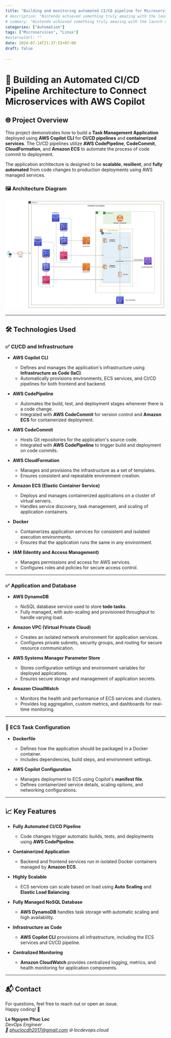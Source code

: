 ```yaml
---
title: "Building and monitoring automated CI/CD pipeline for Microservices with AWS Copilot"
# description: "Nintendo achieved something truly amazing with the launch of the Switch. It was able to disrupt itself and the entire gaming industry while saving itself from doom. How exactly was Nintendo able to do it and what comes next in that story?"
# summary: "Nintendo achieved something truly amazing with the launch of the Switch. It was able to disrupt itself and the entire gaming industry while saving itself from doom. How exactly was Nintendo able to do it and what comes next in that story?"
categories: ["Automation"]
tags: ["Microservices", "Linux"]
#externalUrl: ""
date: 2024-07-14T21:37:53+07:00
draft: false

---
```

# 📝 Building an Automated CI/CD Pipeline Architecture to Connect Microservices with AWS Copilot

## 🌐 Project Overview

This project demonstrates how to build a **Task Management Application** deployed using **AWS Copilot CLI** for **CI/CD pipelines** and **containerized services**. The CI/CD pipelines utilize **AWS CodePipeline**, **CodeCommit**, **CloudFormation**, and **Amazon ECS** to automate the process of code commit to deployment.

The application architecture is designed to be **scalable**, **resilient**, and **fully automated** from code changes to production deployments using AWS managed services.

### 🖼️ Architecture Diagram

![Architecture Diagram](feature.png)

---

## 🛠️ Technologies Used

### ✅ CI/CD and Infrastructure

- **AWS Copilot CLI**  
  - Defines and manages the application's infrastructure using **Infrastructure as Code (IaC)**.
  - Automatically provisions environments, ECS services, and CI/CD pipelines for both frontend and backend.

- **AWS CodePipeline**  
  - Automates the build, test, and deployment stages whenever there is a code change.
  - Integrated with **AWS CodeCommit** for version control and **Amazon ECS** for containerized deployment.

- **AWS CodeCommit**  
  - Hosts Git repositories for the application's source code.
  - Integrated with **AWS CodePipeline** to trigger build and deployment on code commits.

- **AWS CloudFormation**  
  - Manages and provisions the infrastructure as a set of templates.
  - Ensures consistent and repeatable environment creation.

- **Amazon ECS (Elastic Container Service)**  
  - Deploys and manages containerized applications on a cluster of virtual servers.
  - Handles service discovery, task management, and scaling of application containers.

- **Docker**  
  - Containerizes application services for consistent and isolated execution environments.
  - Ensures that the application runs the same in any environment.

- **IAM (Identity and Access Management)**  
  - Manages permissions and access for AWS services.
  - Configures roles and policies for secure access control.

---

### ✅ Application and Database

- **AWS DynamoDB**  
  - NoSQL database service used to store **todo tasks**.
  - Fully managed, with auto-scaling and provisioned throughput to handle varying load.

- **Amazon VPC (Virtual Private Cloud)**  
  - Creates an isolated network environment for application services.
  - Configures private subnets, security groups, and routing for secure resource communication.

- **AWS Systems Manager Parameter Store**  
  - Stores configuration settings and environment variables for deployed applications.
  - Ensures secure storage and management of application secrets.

- **Amazon CloudWatch**  
  - Monitors the health and performance of ECS services and clusters.
  - Provides log aggregation, custom metrics, and dashboards for real-time monitoring.

---

### 🔧 ECS Task Configuration

- **Dockerfile**  
  - Defines how the application should be packaged in a Docker container.
  - Includes dependencies, build steps, and environment settings.

- **AWS Copilot Configuration**  
  - Manages deployment to ECS using Copilot's **manifest file**.
  - Defines containerized service details, scaling options, and networking configurations.

---

## 📈 Key Features

- **Fully Automated CI/CD Pipeline**  
  - Code changes trigger automatic builds, tests, and deployments using **AWS CodePipeline**.

- **Containerized Application**  
  - Backend and frontend services run in isolated Docker containers managed by **Amazon ECS**.

- **Highly Scalable**  
  - ECS services can scale based on load using **Auto Scaling** and **Elastic Load Balancing**.

- **Fully Managed NoSQL Database**  
  - **AWS DynamoDB** handles task storage with automatic scaling and high availability.

- **Infrastructure as Code**  
  - **AWS Copilot CLI** provisions all infrastructure, including the ECS services and CI/CD pipeline.

- **Centralized Monitoring**  
  - **Amazon CloudWatch** provides centralized logging, metrics, and health monitoring for application components.

---

## 📬 Contact

For questions, feel free to reach out or open an issue.  
Happy coding! 🚀

**Le Nguyen Phuc Loc**  
*DevOps Engineer*  
*📧 phuclocdh2017@gmail.com*
*🌐 locdevops.cloud*

<!-- ![Super Nintendo](supernintendo.jpg)

Nintendo is a Japanese multinational consumer electronics and video game company with headquarters in Kyoto, Japan. In its annual report for 2021, the company reported a revenue of $16 billion (¥1,759 trillion) and it currently employs around six thousand people around the world across several different business units. 

Nintendo was founded in 1889 as a company that produced and distributed hanafuda, a traditional Japanese card game. During the first half of the 1900s, the company tried to diversify into several different markets with little to no success (e.g. instant rice, love hotels, and a taxi service). During the 60s to 80s, Nintendo started investing in games, electronic toys, and gaming entertainment.

All of these investments culminated in the 90s with the launch of the Super Nintendo Entertainment System which sold around 50 million units worldwide and helped the company enter the US market. By then Nintendo had built several valuable assets in hardware, software, and intellectual property (including the most famous plumber that ever lived, Mario).

After the Super Nintendo, the company continued to release new games and gaming devices throughout the 90s and into the 00s, including the Gameboy, Nintendo 64, GameCube, and the Wii in 2006, which contributed to make Nintendo a force to be reckoned in the gaming industry with net sales that peaked at $18 billion in 2009.

![Nintendo Net Sales](netsales.png)

In 2010, the previous generation of hardware Wii was approaching the end of its life cycle and coincidentally the company’s annual net sales started dropping. At the end of 2012 the company launched its next-generation gaming console that would replace the Wii, the Wii U. However, the Wii U was a commercial failure and never got a real foothold in the console market selling less than 15 million units worldwide. The platform was described as expensive, confusing and was never able to attract support from either hardcore nor casual customers leading to Nintendo's sales eventually plummeting to just $4 billion in 2017. 

2017 was also the same year the company was able to disrupt itself and the entire gaming industry with the launch of the Nintendo Switch which until today sold more than 89 million units worldwide, led to a reported $16 billion net sales in 2021, and ultimately contributed to save Nintendo and establish it once again as one of the biggest players in the game industry.

## The Switch's Disruption

![Nintendo Switch](console.jpeg)

The Switch entered the market as the first console that was built from the ground up to provide a hybrid experience between mobile and living room gaming (or at least the first one that was actually able to deliver that experience). This hybrid setup allowed Nintendo to create different gaming modes from connecting the Switch to a TV using a dock, to connecting the controls to the main unit and taking it to play on the go. Additionally, the actual remote of the console can be used as two separate controlling devices which allows two players to enjoy a game at once. All these different modes and combinations made the switch a super attractive console for families and casual gamers since it was an affordable and flexible option when compared to the rest of the hardware available.

A problem that Nintendo had to solve was the fact that launching a gaming console entails an interdependency between the actual hardware and its games. Or in other words, a console is only as valuable as the catalog of games available for it. To solve this problem, Nintendo adopted an integrated strategy in order to launch the Switch with a great catalog of games focusing on the same segment that the hardware features of the console were targeting. Nintendo developed several of the initial games and leveraged its valuable intellectual property of characters and stories to sell the Switch i.e. Mario, Zelda, etc. 

The Switch is a traditional example of a new-market disruption. Nintendo was targeting casual gamers (non-consumption for the traditional gaming industry) by offering a product that was inferior when compared to the other consoles in the market using the metrics from that time (graphics power, storage, etc) but superior when using the new set of metrics important to the new segment (fun, flexible, casual, affordable, etc). The fact that the Switch was not a super powerful device led to Sony and Microsoft not seeing Nintendo as a real competitor since their performance metrics were focused on high-end gamers and AAA titles. This created an asymmetric motivation, meaning that the incumbent companies simply conceded that market to Nintendo as it was not interesting for them. Ultimately, Nintendo gained market share with the Switch selling over 80 million units worldwide. At the moment other players still do not have the incentives to compete in that market and even if they did, they would not be able to because neither of them is competing on the same performance metrics as the Switch nor with the same organization and business structure that would allow them to succeed.

![Nintendo Switch Lite](lite.png)

In July 2019, Nintendo decided to launch a cheaper version of the product called the Switch Lite, this was a clear example of the company disrupting itself. Namely, Nintendo created a low-end disruption over its own product by creating a cheaper “good enough” product that targets over-served customers of the original Switch. This created a strong foothold on the low-end market for video games which is hard to compete against.

Currently, Nintendo and the Switch are in a phase of sustaining innovation where incremental performance improvements in attributes are provided to the more valuable/demanding customers in the market. The proof of this is the next version of the console, due to launch in October 2021, the Nintendo Switch OLED, which is basically the same as the current Switch with a bigger screen, bigger battery, and more internal storage. This makes complete sense from a strategic point of view, after defining and deploying such a successful product, Nintendo is focusing on a deliberate strategy to grow its market share and meet the needs of its best customers in order to beat the competition, not that there is actually one at the time.

## What's Next for Nintendo and the Switch?

![Nintendo Switch OLED](olde.jpeg)

Currently, the Switch is already the 7th best selling console of all time and the 2nd best selling handheld gaming device of all time with 89 million units sold worldwide. Considering just the consoles still in the market, the Switch has already become the number 2 device in just 4 years. 

![Best Selling Consoles](chart.png)

It is expected that, for the time being, Nintendo will retain its position in the market and keep evolving the Switch and its ecosystem with new incremental improvements. Companies like Sony and Microsoft which are targeting the high-end gamer segment will not be able to compete with Nintendo due to the humongous differences in the structures of their businesses and organization. Moreover, the other organizations also do not have any incentive to try to compete in the same market as Nintendo because, from their point of view, it is a lower margin market than the one they already have which creates an asymmetric motivation for them to flee up, conceding the low-end without fighting over it. Finally, Nintendo will have a huge advantage over new competitors that tackle its segment and it has every motivation to fight the entrance of new players into its space.

However, there are still points that might require course correction to avoid potential future problems. The first one is the lack of traction from other game developers and publishers in respect to the Switch. Looking at the list of the top 10 best-selling games for the platform only 2 were not developed by Nintendo or one of its subsidiaries. The Switch developer experience has a low barrier to entry (each dev kit costing around $450) but there is a 30% “tax” on each game sold taken from the developers/publishers by Nintendo. The company could potentially look at their developer relationships and explore ways to improve the business model to get a bigger catalog of games faster. A couple of examples would be to help promote games via their channels, or the creation of an indie games program to help and promote smaller companies. Ultimately, this means that in order to grow Nintendo needs to move away from its integrated strategy into a specialized one where it focuses on the most important pieces of the system and in delivering it perfectly i.e. the console, the store, and its IP. But for that, it needs to ensure the right level of modularity so that other developers and publishers can thrive in that space.

Another issue with the Switch is the lack of non-gaming applications available in the device that leads to a clash with the main Job-To-Be-Done for the product, “I want entertainment for me and my family”. The Switch has the potential to be the central hub for family entertainment, however, only three video streaming applications are available on the platform: Hulu, Youtube, and Funimation. Working with companies that provide other types of entertainment like Netflix and Disney and helping them launch those services on the Switch would be a great opportunity for Nintendo to improve the feature set of the device and better serve its users. 

![Netflix on Switch](netflix.jpeg)

Regarding the future, Nintendo is clearly betting on game streaming as a way to move up in the market and disrupt yet again the other players. This would be a great technology to drive the next round of low-end disruption by offering a cheaper way to play AAA games without having to own expensive hardware and upgrade it every one or two years. However, creating its own streaming service might not be the best strategy, Nintendo should look into making its system more modular and potentially partnering with other companies like Google Stadia to get access to streaming capabilities and an existing catalog of games right away. 

Ultimately, the common factor across all of Nintendo’s decisions and actions has been the ability to focus on understanding and delivering against the underlying Job-To-Be-Done for its customers. The company was able to understand that the gaming experience could solve the problem (or “job”) of family or party entertainment as well as the standard problems customers hire a gaming device to solve (i.e. play games). By organizing the entire company around these jobs, Nintendo created the ability to target non-consumption and attract a completely different segment of users to its products. Moreover, by implementing an integrated strategy that delivered new hardware, developed new games, and leveraged family-friendly characters known around the world, Nintendo was able to deliver a perfect solution for the job and completely disrupt the gaming industry. In my view, this relentless focus on the customer and how to best solve its problem is why Nintendo has become a Purpose Brand that focuses on providing great family fun and entertainment using technology.

![The End](end.jpeg)

## References

[Henderson, Rik. “What is Nintendo Switch Cloud Streaming, how does it work and what Cloud Version games are there?” Pocket-Lint](https://www.pocket-lint.com/games/news/nintendo/155391-nintendo-switch-cloud-version-streaming-explained-games-list)

[Herold, Charles. “10 Reasons the Wii U Was a Failure.” Lifewire.](https://www.lifewire.com/reasons-the-wii-u-is-a-failure-2498588)

[Nintendo. “Nintendo Annual Report FY 2021.”](https://www.nintendo.co.jp/ir/pdf/2021/annual2103e.pdf)

[Orland, Kyle. “What the “OLED Model” means for the future of Nintendo Switch.” ARS Technica.](https://arstechnica.com/gaming/2021/07/what-the-oled-model-means-for-the-future-of-nintendo-switch/)

[Peckham, Matt. “19 Things Nintendo's President Told Us About Switch and More.” Time.](https://time.com/4662446/nintendo-president-switch-interview/)

[Statista. “Nintendo's net sales from fiscal 2008 to 2021.”](https://www.statista.com/statistics/216622/net-sales-of-nintendo-since-2008/)

[Wikipedia. “List of best-selling game consoles.”](https://en.wikipedia.org/wiki/List_of_best-selling_game_consoles)

[Wikipedia. “List of best-selling Nintendo Switch video games.”](https://en.wikipedia.org/wiki/List_of_best-selling_Nintendo_Switch_video_games) -->